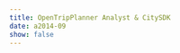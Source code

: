 ```yaml
---
title: OpenTripPlanner Analyst & CitySDK
date: a2014-09
show: false
---
```


<section>
  <span>
  </span>
</section>
